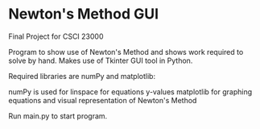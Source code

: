 # Newton's Method GUI

Final Project for CSCI 23000

Program to show use of Newton's Method and shows work required to solve by hand. Makes use of Tkinter GUI tool in Python.

Required libraries are numPy and matplotlib:

  numPy is used for linspace for equations y-values
  matplotlib for graphing equations and visual representation of Newton's Method


Run main.py to start program.
